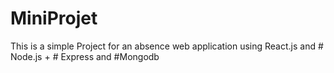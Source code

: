 # MiniProjet
This is a simple Project for an absence web application using React.js and # Node.js + # Express and #Mongodb
